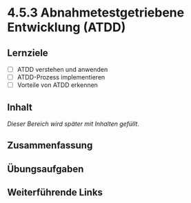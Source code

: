 # 4.5.3 Abnahmetestgetriebene Entwicklung (ATDD)

## Lernziele

- [ ] ATDD verstehen und anwenden
- [ ] ATDD-Prozess implementieren
- [ ] Vorteile von ATDD erkennen

## Inhalt

_Dieser Bereich wird später mit Inhalten gefüllt._

## Zusammenfassung

## Übungsaufgaben

## Weiterführende Links
